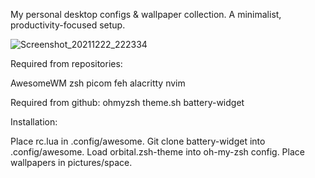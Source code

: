 My personal desktop configs & wallpaper collection.
A minimalist, productivity-focused setup.

![Screenshot_20211222_222334](https://user-images.githubusercontent.com/86522370/147161931-ce8e6868-1a33-41a9-8fe2-2cc324ae582b.png)

Required from repositories:

AwesomeWM
zsh
picom
feh
alacritty
nvim

Required from github:
ohmyzsh
theme.sh
battery-widget

Installation:

Place rc.lua in .config/awesome.
Git clone battery-widget into .config/awesome.
Load orbital.zsh-theme into oh-my-zsh config.
Place wallpapers in pictures/space.
